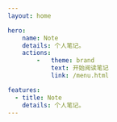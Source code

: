 ```yaml
---
layout: home

hero:
    name: Note
    details: 个人笔记。
    actions:
        -   theme: brand
            text: 开始阅读笔记
            link: /menu.html

features:
  - title: Note
    details: 个人笔记。
---
```

